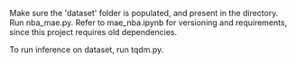 Make sure the 'dataset' folder is populated, and present in the directory.
Run nba_mae.py. 
Refer to mae_nba.ipynb for versioning and requirements, since this project requires old dependencies.

To run inference on dataset, run tqdm.py.